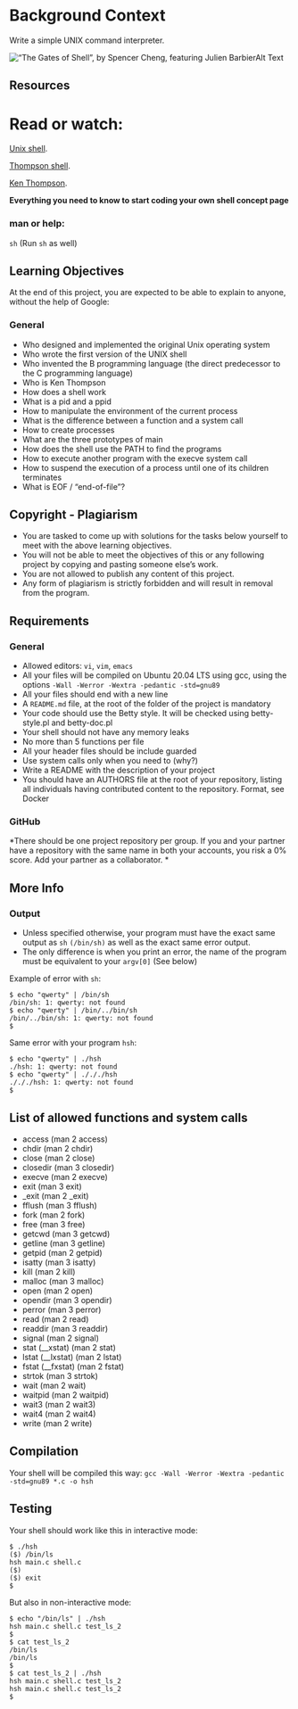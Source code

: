 # **Background Context**
Write a simple UNIX command interpreter.

![“The Gates of Shell”, by Spencer Cheng, featuring Julien BarbierAlt Text](https://raw.githubusercontent.com/Olangjaq/simple_shell/main/Images/shell)


## **Resources**
# **Read or watch:**

[Unix shell](https://en.wikipedia.org/wiki/Unix_shell).

[Thompson shell](https://en.wikipedia.org/wiki/Thompson_shell).

[Ken Thompson](https://en.wikipedia.org/wiki/Ken_Thompson).

**Everything you need to know to start coding your own shell concept page**

### **man or help:**
 `sh` (Run `sh` as well)

## **Learning Objectives**
At the end of this project, you are expected to be able to explain to anyone, without the help of Google:

### **General**
+ Who designed and implemented the original Unix operating system
+ Who wrote the first version of the UNIX shell
+ Who invented the B programming language (the direct predecessor to the C programming language)
+ Who is Ken Thompson
+ How does a shell work
+ What is a pid and a ppid
+ How to manipulate the environment of the current process
+ What is the difference between a function and a system call
+ How to create processes
+ What are the three prototypes of main
+ How does the shell use the PATH to find the programs
+ How to execute another program with the execve system call
+ How to suspend the execution of a process until one of its children terminates
+ What is EOF / “end-of-file”?

## **Copyright - Plagiarism**
+ You are tasked to come up with solutions for the tasks below yourself to meet with the above learning objectives.
+ You will not be able to meet the objectives of this or any following project by copying and pasting someone else’s work.
+ You are not allowed to publish any content of this project.
+ Any form of plagiarism is strictly forbidden and will result in removal from the program.

## **Requirements**
### **General**
+ Allowed editors: `vi`, `vim`, `emacs`
+ All your files will be compiled on Ubuntu 20.04 LTS using gcc, using the options `-Wall -Werror -Wextra -pedantic -std=gnu89`
+ All your files should end with a new line
+ A `README.md` file, at the root of the folder of the project is mandatory
+ Your code should use the Betty style. It will be checked using betty-style.pl and betty-doc.pl
+ Your shell should not have any memory leaks
+ No more than 5 functions per file
+ All your header files should be include guarded
+ Use system calls only when you need to (why?)
+ Write a README with the description of your project
+ You should have an AUTHORS file at the root of your repository, listing all individuals having contributed content to the repository. Format, see Docker

### **GitHub**
*There should be one project repository per group. If you and your partner have a repository with the same name in both your accounts, you risk a 0% score. Add your partner as a collaborator. *

## **More Info**
### Output
+ Unless specified otherwise, your program must have the exact same output as `sh` `(/bin/sh)` as well as the exact same error output.
+ The only difference is when you print an error, the name of the program must be equivalent to your `argv[0]` (See below)

Example of error with `sh`:

```
$ echo "qwerty" | /bin/sh
/bin/sh: 1: qwerty: not found
$ echo "qwerty" | /bin/../bin/sh
/bin/../bin/sh: 1: qwerty: not found
$
```

Same error with your program `hsh`:

```
$ echo "qwerty" | ./hsh
./hsh: 1: qwerty: not found
$ echo "qwerty" | ./././hsh
./././hsh: 1: qwerty: not found
$
```

## **List of allowed functions and system calls**
+ access (man 2 access)
+ chdir (man 2 chdir)
+ close (man 2 close)
+ closedir (man 3 closedir)
+ execve (man 2 execve)
+ exit (man 3 exit)
+ _exit (man 2 _exit)
+ fflush (man 3 fflush)
+ fork (man 2 fork)
+ free (man 3 free)
+ getcwd (man 3 getcwd)
+ getline (man 3 getline)
+ getpid (man 2 getpid)
+ isatty (man 3 isatty)
+ kill (man 2 kill)
+ malloc (man 3 malloc)
+ open (man 2 open)
+ opendir (man 3 opendir)
+ perror (man 3 perror)
+ read (man 2 read)
+ readdir (man 3 readdir)
+ signal (man 2 signal)
+ stat (__xstat) (man 2 stat)
+ lstat (__lxstat) (man 2 lstat)
+ fstat (__fxstat) (man 2 fstat)
+ strtok (man 3 strtok)
+ wait (man 2 wait)
+ waitpid (man 2 waitpid)
+ wait3 (man 2 wait3)
+ wait4 (man 2 wait4)
+ write (man 2 write)

## **Compilation**
Your shell will be compiled this way:
```gcc -Wall -Werror -Wextra -pedantic -std=gnu89 *.c -o hsh```

## **Testing**
Your shell should work like this in interactive mode:

```
$ ./hsh
($) /bin/ls
hsh main.c shell.c
($)
($) exit
$
```

But also in non-interactive mode:

```
$ echo "/bin/ls" | ./hsh
hsh main.c shell.c test_ls_2
$
$ cat test_ls_2
/bin/ls
/bin/ls
$
$ cat test_ls_2 | ./hsh
hsh main.c shell.c test_ls_2
hsh main.c shell.c test_ls_2
$
```